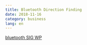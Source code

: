 ```yaml
---
title: Bluetooth Direction Finding
date: 2018-11-16
category: business
lang: en
---
```

[bluetooth SIG WP](https://3pl46c46ctx02p7rzdsvsg21-wpengine.netdna-ssl.com/wp-content/uploads/Files/developer/1903_RDF_Technical_Overview_FINAL.pdf)
